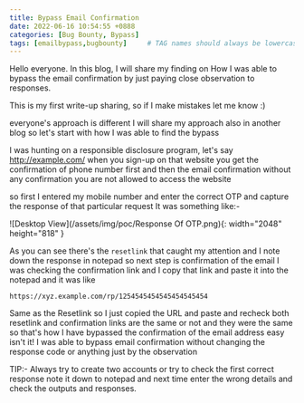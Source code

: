 ```yaml
---
title: Bypass Email Confirmation
date: 2022-06-16 10:54:55 +0888
categories: [Bug Bounty, Bypass]
tags: [emailbypass,bugbounty]     # TAG names should always be lowercase
---
```


Hello everyone. In this blog, I will share my finding on How I was able to bypass the email confirmation by just paying close observation to responses. 

This is my first write-up sharing, so if I make mistakes let me know :)

everyone's approach is different I will share my approach also in another blog so let's start with how I was able to find the bypass 

I was hunting on a responsible disclosure program, let's say http://example.com/ 
when you sign-up on that website you get the confirmation of phone number first and then the email confirmation without any confirmation you are not allowed to access the website 

so first I entered my mobile number and enter the correct OTP and capture the response of that particular request It was something like:-

![Desktop View](/assets/img/poc/Response Of OTP.png){: width="2048" height="818" }

As you can see there's the ``resetlink`` that caught my attention and I note down the response in notepad so next step is confirmation of the email I was checking the confirmation link and I copy that link and paste it into the notepad and it was like 

``https://xyz.example.com/rp/1254545454545454545454``

Same as the Resetlink so I just copied the URL and paste and recheck both resetlink and confirmation links are the same or not and they were the same so that's how I have bypassed the confirmation of the email address easy isn't it! 
I was able to bypass email confirmation without changing the response code or anything just by the observation 

TIP:- Always try to create two accounts or try to check the first correct response note it down to notepad and next time enter the wrong details and check the outputs and responses.